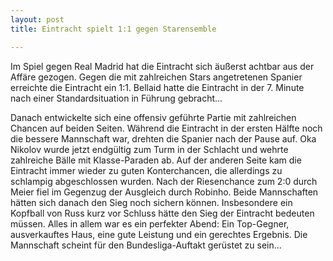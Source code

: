 ```yaml
---
layout: post
title: Eintracht spielt 1:1 gegen Starensemble

---
```


Im Spiel gegen Real Madrid hat die Eintracht sich äußerst achtbar aus der Affäre gezogen. Gegen die mit zahlreichen Stars angetretenen Spanier erreichte die Eintracht ein 1:1. Bellaid hatte die Eintracht in der 7. Minute nach einer Standardsituation in Führung gebracht...

Danach entwickelte sich eine offensiv geführte Partie mit zahlreichen Chancen auf beiden Seiten. Während die Eintracht in der ersten Hälfte noch die bessere Mannschaft war, drehten die Spanier nach der Pause auf. Oka Nikolov wurde jetzt endgültig zum Turm in der Schlacht und wehrte zahlreiche Bälle mit Klasse-Paraden ab. Auf der anderen Seite kam die Eintracht immer wieder zu guten Konterchancen, die allerdings zu schlampig abgeschlossen wurden. Nach der Riesenchance zum 2:0 durch Meier fiel im Gegenzug der Ausgleich durch Robinho. Beide Mannschaften hätten sich danach den Sieg noch sichern können. Insbesondere ein Kopfball von Russ kurz vor Schluss hätte den Sieg der Eintracht bedeuten müssen. Alles in allem war es ein perfekter Abend: Ein Top-Gegner, ausverkauftes Haus, eine gute Leistung und ein gerechtes Ergebnis. Die Mannschaft scheint für den Bundesliga-Auftakt gerüstet zu sein...
